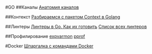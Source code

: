 #GO
##Каналы
<a href="https://habr.com/ru/post/490336/">Анатомия каналов</a>

##Контекст
<a href="https://habr.com/ru/company/nixys/blog/461723/"> Разбираемся с пакетом Context в Golang</a>

##Линтеры
<a href="https://habr.com/ru/post/457970/">Линтеры в Go. Как их готовить</a>
<a href="https://github.com/golangci/awesome-go-linters">Список всех линтеров</a>

##Профилирование 
<a href="https://github.com/divan/expvarmon">expvarmon</a>
<a href="https://habr.com/ru/company/badoo/blog/324682/">pprof</a>

#Docker
<a href="https://habr.com/ru/company/flant/blog/336654/">Шпаргалка с командами Docker</a>



